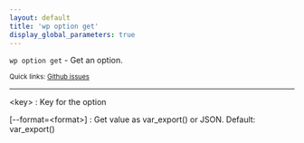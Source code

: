 ```yaml
---
layout: default
title: 'wp option get'
display_global_parameters: true
---
```


`wp option get` - Get an option.

<small>Quick links: <a href="https://github.com/wp-cli/wp-cli/issues?q=is%3Aopen+label%3Acommand%3Aget+sort%3Aupdated-desc">Github issues</a></small>

<hr />

&lt;key&gt;
: Key for the option

[\--format=&lt;format&gt;]
: Get value as var_export() or JSON. Default: var_export()



